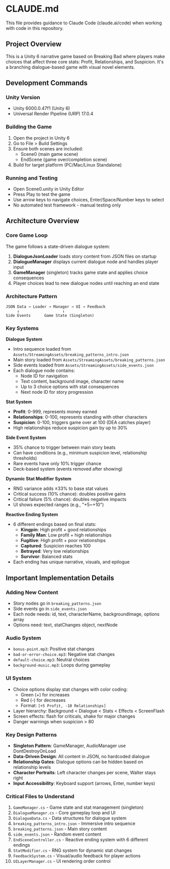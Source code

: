 # CLAUDE.md

This file provides guidance to Claude Code (claude.ai/code) when working with code in this repository.

## Project Overview

This is a Unity 6 narrative game based on Breaking Bad where players make choices that affect three core stats: Profit, Relationships, and Suspicion. It's a branching dialogue-based game with visual novel elements.

## Development Commands

### Unity Version
- Unity 6000.0.47f1 (Unity 6)
- Universal Render Pipeline (URP) 17.0.4

### Building the Game
1. Open the project in Unity 6
2. Go to File > Build Settings
3. Ensure both scenes are included:
   - Scene0 (main game scene)
   - EndScene (game over/completion scene)
4. Build for target platform (PC/Mac/Linux Standalone)

### Running and Testing
- Open Scene0.unity in Unity Editor
- Press Play to test the game
- Use arrow keys to navigate choices, Enter/Space/Number keys to select
- No automated test framework - manual testing only

## Architecture Overview

### Core Game Loop
The game follows a state-driven dialogue system:
1. **DialogueJsonLoader** loads story content from JSON files on startup
2. **DialogueManager** displays current dialogue node and handles player input
3. **GameManager** (singleton) tracks game state and applies choice consequences
4. Player choices lead to new dialogue nodes until reaching an end state

### Architecture Pattern
```
JSON Data → Loader → Manager → UI → Feedback
     ↓                   ↓
Side Events      Game State (Singleton)
```

### Key Systems

**Dialogue System**
- Intro sequence loaded from `Assets/StreamingAssets/breaking_patterns_intro.json`
- Main story loaded from `Assets/StreamingAssets/breaking_patterns.json`
- Side events loaded from `Assets/StreamingAssets/side_events.json`
- Each dialogue node contains:
  - Node ID for navigation
  - Text content, background image, character name
  - Up to 3 choice options with stat consequences
  - Next node ID for story progression

**Stat System**
- **Profit**: 0-999, represents money earned
- **Relationships**: 0-100, represents standing with other characters  
- **Suspicion**: 0-100, triggers game over at 100 (DEA catches player)
- High relationships reduce suspicion gain by up to 30%

**Side Event System**
- 35% chance to trigger between main story beats
- Can have conditions (e.g., minimum suspicion level, relationship thresholds)
- Rare events have only 10% trigger chance
- Deck-based system (events removed after showing)

**Dynamic Stat Modifier System**
- RNG variance adds ±33% to base stat values
- Critical success (10% chance): doubles positive gains
- Critical failure (5% chance): doubles negative impacts
- UI shows expected ranges (e.g., "+5~+10")

**Reactive Ending System**
- 6 different endings based on final stats:
  - **Kingpin**: High profit + good relationships
  - **Family Man**: Low profit + high relationships
  - **Fugitive**: High profit + poor relationships
  - **Captured**: Suspicion reaches 100
  - **Betrayed**: Very low relationships
  - **Survivor**: Balanced stats
- Each ending has unique narrative, visuals, and epilogue

## Important Implementation Details

### Adding New Content
- Story nodes go in `breaking_patterns.json`
- Side events go in `side_events.json`
- Each node needs: id, text, characterName, backgroundImage, options array
- Options need: text, statChanges object, nextNode

### Audio System
- `bonus-point.mp3`: Positive stat changes
- `bad-or-error-choice.mp3`: Negative stat changes
- `default-choice.mp3`: Neutral choices
- `background-music.mp3`: Loops during gameplay

### UI System
- Choice options display stat changes with color coding:
  - Green (+) for increases
  - Red (-) for decreases
  - Format: `[+5 Profit, -10 Relationships]`
- Layer hierarchy: Background < Dialogue < Stats < Effects < ScreenFlash
- Screen effects: flash for criticals, shake for major changes
- Danger warnings when suspicion > 80

### Key Design Patterns
- **Singleton Pattern**: GameManager, AudioManager use DontDestroyOnLoad
- **Data-Driven Design**: All content in JSON, no hardcoded dialogue
- **Relationship Gates**: Dialogue options can be hidden based on relationship levels
- **Character Portraits**: Left character changes per scene, Walter stays right
- **Input Accessibility**: Keyboard support (arrows, Enter, number keys)

### Critical Files to Understand
1. `GameManager.cs` - Game state and stat management (singleton)
2. `DialogueManager.cs` - Core gameplay loop and UI
3. `DialogueData.cs` - Data structures for dialogue system
4. `breaking_patterns_intro.json` - Immersive intro sequence
5. `breaking_patterns.json` - Main story content
6. `side_events.json` - Random event content
7. `EndSceneController.cs` - Reactive ending system with 6 different endings
8. `StatModifier.cs` - RNG system for dynamic stat changes
9. `FeedbackSystem.cs` - Visual/audio feedback for player actions
10. `UILayerManager.cs` - UI rendering order control